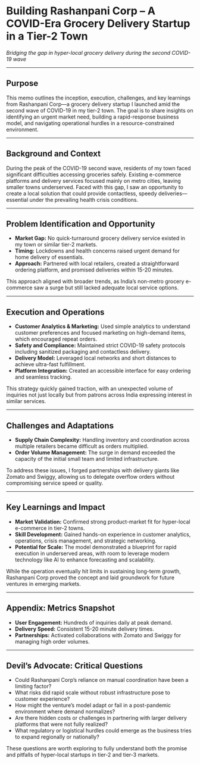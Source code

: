 # Building Rashanpani Corp – A COVID-Era Grocery Delivery Startup in a Tier-2 Town  
*Bridging the gap in hyper-local grocery delivery during the second COVID-19 wave*

---

## Purpose  
This memo outlines the inception, execution, challenges, and key learnings from Rashanpani Corp—a grocery delivery startup I launched amid the second wave of COVID-19 in my tier-2 town. The goal is to share insights on identifying an urgent market need, building a rapid-response business model, and navigating operational hurdles in a resource-constrained environment.

---

## Background and Context  
During the peak of the COVID-19 second wave, residents of my town faced significant difficulties accessing groceries safely. Existing e-commerce platforms and delivery services focused mainly on metro cities, leaving smaller towns underserved. Faced with this gap, I saw an opportunity to create a local solution that could provide contactless, speedy deliveries—essential under the prevailing health crisis conditions.

---

## Problem Identification and Opportunity  

- **Market Gap:** No quick-turnaround grocery delivery service existed in my town or similar tier-2 markets.
- **Timing:** Lockdowns and health concerns raised urgent demand for home delivery of essentials.
- **Approach:** Partnered with local retailers, created a straightforward ordering platform, and promised deliveries within 15-20 minutes.

This approach aligned with broader trends, as India’s non-metro grocery e-commerce saw a surge but still lacked adequate local service options.

---

## Execution and Operations  

- **Customer Analytics & Marketing:** Used simple analytics to understand customer preferences and focused marketing on high-demand items, which encouraged repeat orders.
- **Safety and Compliance:** Maintained strict COVID-19 safety protocols including sanitized packaging and contactless delivery.
- **Delivery Model:** Leveraged local networks and short distances to achieve ultra-fast fulfillment.
- **Platform Integration:** Created an accessible interface for easy ordering and seamless tracking.

This strategy quickly gained traction, with an unexpected volume of inquiries not just locally but from patrons across India expressing interest in similar services.

---

## Challenges and Adaptations  

- **Supply Chain Complexity:** Handling inventory and coordination across multiple retailers became difficult as orders multiplied.
- **Order Volume Management:** The surge in demand exceeded the capacity of the initial small team and limited infrastructure.

To address these issues, I forged partnerships with delivery giants like Zomato and Swiggy, allowing us to delegate overflow orders without compromising service speed or quality.

---

## Key Learnings and Impact  

- **Market Validation:** Confirmed strong product-market fit for hyper-local e-commerce in tier-2 towns.
- **Skill Development:** Gained hands-on experience in customer analytics, operations, crisis management, and strategic networking.
- **Potential for Scale:** The model demonstrated a blueprint for rapid execution in underserved areas, with room to leverage modern technology like AI to enhance forecasting and scalability.

While the operation eventually hit limits in sustaining long-term growth, Rashanpani Corp proved the concept and laid groundwork for future ventures in emerging markets.

---

## Appendix: Metrics Snapshot  

- **User Engagement:** Hundreds of inquiries daily at peak demand.
- **Delivery Speed:** Consistent 15-20 minute delivery times.
- **Partnerships:** Activated collaborations with Zomato and Swiggy for managing high order volumes.

---

## Devil’s Advocate: Critical Questions  

- Could Rashanpani Corp’s reliance on manual coordination have been a limiting factor?  
- What risks did rapid scale without robust infrastructure pose to customer experience?  
- How might the venture’s model adapt or fail in a post-pandemic environment where demand normalizes?  
- Are there hidden costs or challenges in partnering with larger delivery platforms that were not fully realized?  
- What regulatory or logistical hurdles could emerge as the business tries to expand regionally or nationally?

These questions are worth exploring to fully understand both the promise and pitfalls of hyper-local startups in tier-2 and tier-3 markets.